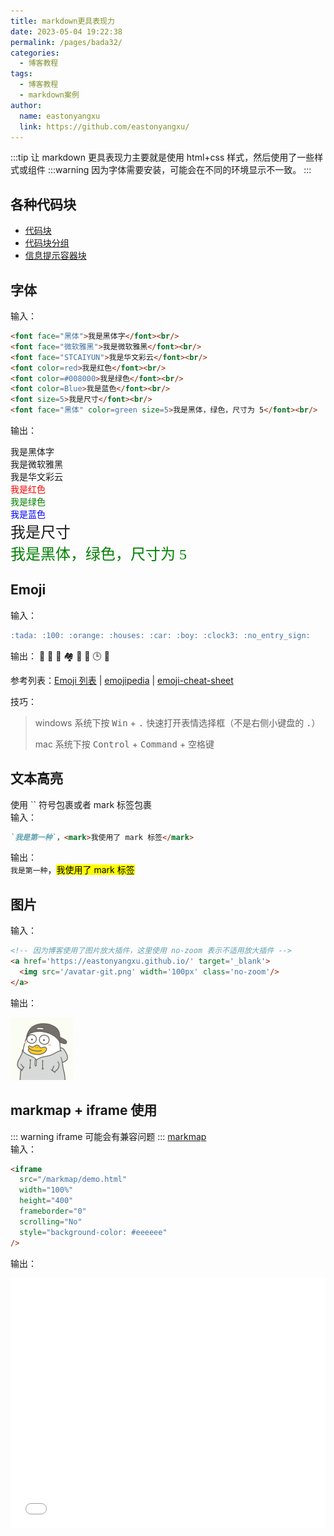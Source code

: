 ```yaml
---
title: markdown更具表现力
date: 2023-05-04 19:22:38
permalink: /pages/bada32/
categories:
  - 博客教程
tags:
  - 博客教程
  - markdown案例
author:
  name: eastonyangxu
  link: https://github.com/eastonyangxu/
---
```


:::tip
让 markdown 更具表现力主要就是使用 html+css 样式，然后使用了一些样式或组件
:::warning
因为字体需要安装，可能会在不同的环境显示不一致。
:::

## 各种代码块

- [代码块](/pages/e53adf/#代码块)
- [代码块分组](/pages/862843/#代码块分组)
- [信息提示容器块](/pages/862843/#信息提示容器块)

## 字体

输入：

```md
<font face="黑体">我是黑体字</font><br/>
<font face="微软雅黑">我是微软雅黑</font><br/>
<font face="STCAIYUN">我是华文彩云</font><br/>
<font color=red>我是红色</font><br/>
<font color=#008000>我是绿色</font><br/>
<font color=Blue>我是蓝色</font><br/>
<font size=5>我是尺寸</font><br/>
<font face="黑体" color=green size=5>我是黑体，绿色，尺寸为 5</font><br/>
```

输出：

<font face="黑体">我是黑体字</font><br/>
<font face="微软雅黑">我是微软雅黑</font><br/>
<font face="STCAIYUN">我是华文彩云</font><br/>
<font color=red>我是红色</font><br/>
<font color=#008000>我是绿色</font><br/>
<font color=Blue>我是蓝色</font><br/>
<font size=5>我是尺寸</font><br/>
<font face="黑体" color=green size=5>我是黑体，绿色，尺寸为 5</font><br/>

## Emoji

输入：

```md
:tada: :100: :orange: :houses: :car: :boy: :clock3: :no_entry_sign:
```

输出：
:tada: :100: :orange: :houses: :car: :boy: :clock3: :no_entry_sign:

<blockquote1>参考列表：[Emoji 列表](https://github.com/markdown-it/markdown-it-emoji/blob/master/lib/data/full.json) | [emojipedia](https://emojipedia.org/) | [emoji-cheat-sheet](https://www.webfx.com/tools/emoji-cheat-sheet/)</blockquote1>

技巧：

> windows 系统下按 <kbd>Win</kbd> + <kbd>.</kbd> 快速打开表情选择框（不是右侧小键盘的 <kbd>.</kbd>）
>
> mac 系统下按 <kbd>Control</kbd> + <kbd>Command</kbd> + <kbd>空格键</kbd>

## 文本高亮

使用 `` 符号包裹或者 mark 标签包裹 <br/>
输入：<br/>

```md
`我是第一种`，<mark>我使用了 mark 标签</mark>
```

输出：<br/>
`我是第一种`，<mark>我使用了 mark 标签</mark>

## 图片

输入：

```md
<!-- 因为博客使用了图片放大插件，这里使用 no-zoom 表示不适用放大插件 -->
<a href='https://eastonyangxu.github.io/' target='_blank'>
  <img src='/avatar-git.png' width='100px' class='no-zoom'/>
</a>
```

输出：

<a href='https://eastonyangxu.github.io/' target='_blank'>
  <img src='/avatar-git.png' width='100px' class='no-zoom'/>
</a>

## markmap + iframe 使用

::: warning
iframe 可能会有兼容问题
:::
<blockquote1>[markmap](https://markmap.js.org/repl)</blockquote1><br/>
输入：

```md
<iframe
  src="/markmap/demo.html"
  width="100%"
  height="400"
  frameborder="0"
  scrolling="No"
  style="background-color: #eeeeee"
/>
```

输出：

<iframe
  src="/markmap/demo.html"
  width="100%"
  height="400"
  frameborder="0"
  scrolling="No"
  style="background-color: #eeeeee"
/>

## 标记

来源 vuepress 自带：[Badge](https://vuepress.vuejs.org/zh/guide/using-vue.html#badge)

- **参数:**

  - `text`- string
  - `type` - string, 可选值： `tip | warning | error`，默认： `tip`
  - `vertical` - string, 可选值： `top | middle`，默认： `top`

- **语法:**

你可以在标题或其他内容中使用标记：

```md
### 《沁园春·雪》 <Badge text="摘"/>

北国风光<Badge text="注释" type="warning"/>，千里冰封，万里雪飘。

> <Badge text="译文" type="error" vertical="middle"/>: 北方的风光。
```

**效果：**

### 《沁园春·雪》 <Badge text="摘"/>

北国风光<Badge text="注释" type="warning"/>，千里冰封，万里雪飘。

> <Badge text="译文" type="error" vertical="middle"/>: 北方的风光。

## 徽章

:::tip
可使用 [Shields](https://shields.io/)来生成 <br/>
如果没接触过 Shields，[Shields 教程传送门](/shields/)
:::

输入：

```md
![stars](https://img.shields.io/github/stars/eastonyangxu/eastonyangxu.github.io)
![stars](https://img.shields.io/github/stars/eastonyangxu/eastonyangxu.github.io?style=social)
![kbt](https://img.shields.io/badge/easton-博客-green)
```

输出：
![stars](https://img.shields.io/github/stars/eastonyangxu/eastonyangxu.github.io)
![stars](https://img.shields.io/github/stars/eastonyangxu/eastonyangxu.github.io?style=social)
![kbt](https://img.shields.io/badge/easton-博客-green)
